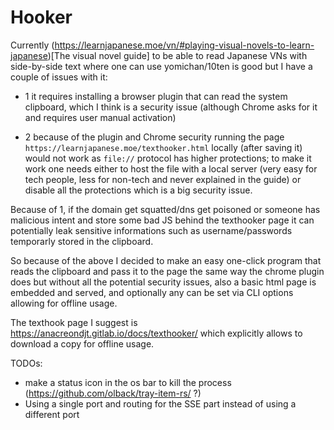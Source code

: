# Hooker

Currently (https://learnjapanese.moe/vn/#playing-visual-novels-to-learn-japanese)[The visual novel guide] to be able to read Japanese VNs with side-by-side text where one can use yomichan/10ten is good but I have a couple of issues with it:

- 1 it requires installing a browser plugin that can read the system clipboard, which I think is a security issue (although Chrome asks for it and requires user manual activation)

- 2 because of the plugin and Chrome security running the page `https://learnjapanese.moe/texthooker.html` locally (after saving it) would not work as `file://` protocol has higher protections; to make it work one needs either to host the file with a local server (very easy for tech people, less for non-tech and never explained in the guide) or disable all the protections which is a big security issue.

Because of 1, if the domain get squatted/dns get poisoned or someone has malicious intent and store some bad JS behind the texthooker page it can potentially leak sensitive informations such as username/passwords temporarly stored in the clipboard.

So because of the above I decided to make an easy one-click program that reads the clipboard and pass it to the page the same way the chrome plugin does but without all the potential security issues, also a basic html page is embedded and served, and optionally any can be set via CLI options allowing for offline usage.

The texthook page I suggest is https://anacreondjt.gitlab.io/docs/texthooker/ which explicitly allows to download a copy for offline usage.

TODOs:

- make a status icon in the os bar to kill the process (https://github.com/olback/tray-item-rs/ ?)
- Using a single port and routing for the SSE part instead of using a different port

